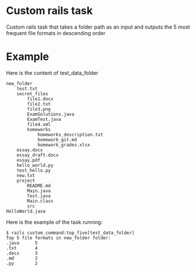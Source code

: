 
# Custom rails task

Custom rails task that takes a folder path as an input and outputs the 5 most frequent file formats in descending order

# Example
Here is the content of test_data_folder
```
new_folder
    test.txt
    secret_files
        file1.docx
        file2.txt
        file3.png
        ExamSolutions.java
        ExamTest.java
        file4.xml
        homeworks
            homeworks_description.txt
            homework_git.md
            homework_grades.xlsx
    essay.docx
    essay_draft.docx
    essay.pdf
    hello_world.py
    test_hello.py
    new.txt
    project
        README.md
        Main.java
        Test.java
        Main.class
        src
HelloWorld.java
```

Here is the example of the task running:

```
$ rails custom_command:top_five[test_data_folder]
Top 5 file formats in new_folder folder:
.java      5
.txt       4
.docx      3
.md        2
.py        2
```